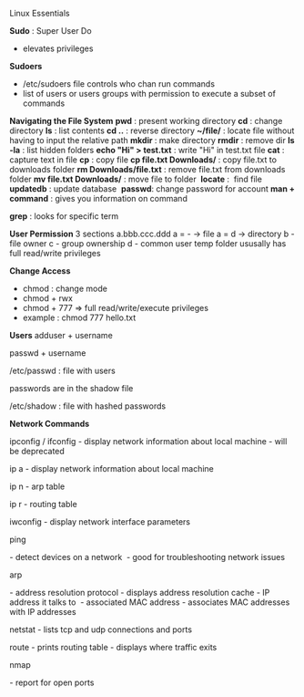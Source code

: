 Linux Essentials 

**Sudo** : Super User Do

- elevates privileges

**Sudoers**

- /etc/sudoers file controls who chan run commands
- list of users or users groups with permission to execute a subset of commands

**Navigating the File System**
**pwd** : present working directory
**cd** : change directory
**ls** : list contents
**cd ..** : reverse directory
**~/file/** : locate file without having to input the relative path
**mkdir** : make directory
**rmdir** : remove dir
**ls -la** : list hidden folders
**echo "Hi" > test.txt** : write "Hi" in test.txt file
**cat** : capture text in file
**cp** : copy file
**cp file.txt Downloads/** : copy file.txt to downloads folder
**rm Downloads/file.txt** : remove file.txt from downloads folder
**mv file.txt Downloads/** : move file to folder 
**locate** :  find file
**updatedb** : update database 
**passwd**: change password for account
**man + command** : gives you information on command

**grep** : looks for specific term

**User Permission**
3 sections
a.bbb.ccc.ddd
a = - -> file
a = d -> directory
b - file owner
c - group ownership
d - common user
temp folder ususally has full read/write privileges

**Change Access**

- chmod : change mode
- chmod + rwx
- chmod + 777 => full read/write/execute privileges
- example : chmod 777 hello.txt

**Users**
adduser + username

passwd + username

/etc/passwd : file with users

passwords are in the shadow file

/etc/shadow : file with hashed passwords

**Network Commands**

ipconfig / ifconfig
\- display network information about local machine
\- will be deprecated

ip a
\- display network information about local machine

ip n
\- arp table

ip r
\- routing table

iwconfig
\- display network interface parameters

ping

\- detect devices on a network 
\- good for troubleshooting network issues

arp

\- address resolution protocol
\- displays address resolution cache
\- IP address it talks to 
\- associated MAC address
\- associates MAC addresses with IP addresses

netstat
\- lists tcp and udp connections and ports

route
\- prints routing table
\- displays where traffic exits

nmap

\- report for open ports